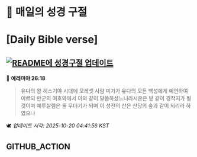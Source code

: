 # 🙏 매일의 성경 구절
# [Daily Bible verse]
## [![README에 성경구절 업데이트](https://github.com/DONGSUKA/first_test/actions/workflows/update-readme-bible.yml/badge.svg)](https://github.com/DONGSUKA/first_test/actions/workflows/update-readme-bible.yml)
<!-- START_BIBLE_VERSE -->
📖 **예레미야 26:18**
> 유다의 왕 히스기야 시대에 모레셋 사람 미가가 유다의 모든 백성에게 예언하여 이르되 만군의 여호와께서 이와 같이 말씀하셨느니라시온은 밭 같이 경작지가 될 것이며 예루살렘은 돌 무더기가 되며 이 성전의 산은 산당의 숲과 같이 되리라 하였으나

🕊️ _업데이트 시각: 2025-10-20 04:41:56 KST_
  <!-- END_BIBLE_VERSE -->
## GITHUB_ACTION
